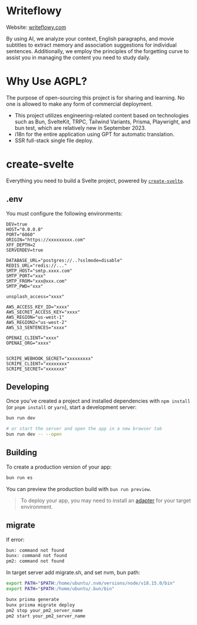 # Writeflowy

Website: [writeflowy.com](writeflowy.com)

By using AI, we analyze your context, English paragraphs, and movie subtitles to extract memory and association suggestions for individual sentences. Additionally, we employ the principles of the forgetting curve to assist you in managing the content you need to study daily.

# Why Use AGPL?

The purpose of open-sourcing this project is for sharing and learning. No one is allowed to make any form of commercial deployment.

- This project utilizes engineering-related content based on technologies such as Bun, SvelteKit, TRPC, Tailwind Variants, Prisma, Playwright, and bun test, which are relatively new in September 2023.
- i18n for the entire application using GPT for automatic translation.
- SSR full-stack single file deploy.

# create-svelte

Everything you need to build a Svelte project, powered by [`create-svelte`](https://github.com/sveltejs/kit/tree/master/packages/create-svelte).

## .env

You must configure the following environments:

```
DEV=true
HOST="0.0.0.0"
PORT="6060"
ORIGIN="https://xxxxxxxxx.com"
XFF_DEPTH=2
SERVERDEV=true

DATABASE_URL="postgres://..?sslmode=disable"
REDIS_URL="redis://..."
SMTP_HOST="smtp.xxxx.com"
SMTP_PORT="xxx"
SMTP_FROM="xxx@xxx.com"
SMTP_PWD="xxx"

unsplash_access="xxxx"

AWS_ACCESS_KEY_ID="xxxx"
AWS_SECRET_ACCESS_KEY="xxxx"
AWS_REGION="us-west-1"
AWS_REGION2="us-west-2"
AWS_S3_SENTENCES="xxxx"

OPENAI_CLIENT="xxxx"
OPENAI_ORG="xxxx"


SCRIPE_WEBHOOK_SECRET="xxxxxxxxx"
SCRIPE_CLIENT="xxxxxxxx"
SCRIPE_SECRET="xxxxxxx"
```

## Developing

Once you've created a project and installed dependencies with `npm install` (or `pnpm install` or `yarn`), start a development server:

```bash
bun run dev

# or start the server and open the app in a new browser tab
bun run dev -- --open
```

## Building

To create a production version of your app:

```bash
bun run es
```

You can preview the production build with `bun run preview`.

> To deploy your app, you may need to install an [adapter](https://kit.svelte.dev/docs/adapters) for your target environment.

## migrate

If error:

```sh
bun: command not found
bunx: command not found
pm2: command not found
```

In target server add migrate.sh, and set nvm, bun path:

```sh
export PATH="$PATH:/home/ubuntu/.nvm/versions/node/v18.15.0/bin"
export PATH="$PATH:/home/ubuntu/.bun/bin"

bunx prisma generate
bunx prisma migrate deploy
pm2 stop your_pm2_server_name
pm2 start your_pm2_server_name
```
